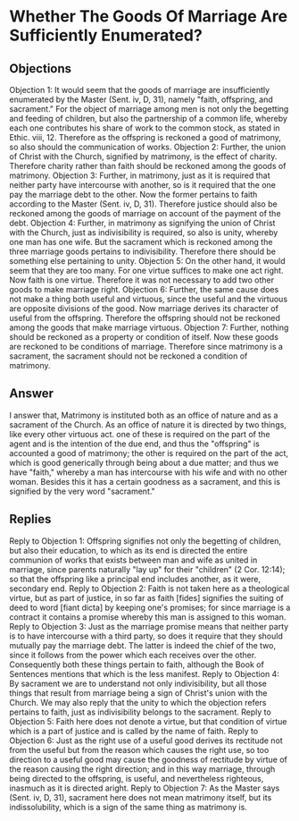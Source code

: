 # Whether The Goods Of Marriage Are Sufficiently Enumerated?
## Objections
Objection 1: It would seem that the goods of marriage are insufficiently enumerated by the Master (Sent. iv, D, 31), namely "faith, offspring, and sacrament." For the object of marriage among men is not only the begetting and feeding of children, but also the partnership of a common life, whereby each one contributes his share of work to the common stock, as stated in Ethic. viii, 12. Therefore as the offspring is reckoned a good of matrimony, so also should the communication of works.
Objection 2: Further, the union of Christ with the Church, signified by matrimony, is the effect of charity. Therefore charity rather than faith should be reckoned among the goods of matrimony.
Objection 3: Further, in matrimony, just as it is required that neither party have intercourse with another, so is it required that the one pay the marriage debt to the other. Now the former pertains to faith according to the Master (Sent. iv, D, 31). Therefore justice should also be reckoned among the goods of marriage on account of the payment of the debt.
Objection 4: Further, in matrimony as signifying the union of Christ with the Church, just as indivisibility is required, so also is unity, whereby one man has one wife. But the sacrament which is reckoned among the three marriage goods pertains to indivisibility. Therefore there should be something else pertaining to unity.
Objection 5: On the other hand, it would seem that they are too many. For one virtue suffices to make one act right. Now faith is one virtue. Therefore it was not necessary to add two other goods to make marriage right.
Objection 6: Further, the same cause does not make a thing both useful and virtuous, since the useful and the virtuous are opposite divisions of the good. Now marriage derives its character of useful from the offspring. Therefore the offspring should not be reckoned among the goods that make marriage virtuous.
Objection 7: Further, nothing should be reckoned as a property or condition of itself. Now these goods are reckoned to be conditions of marriage. Therefore since matrimony is a sacrament, the sacrament should not be reckoned a condition of matrimony.
## Answer

I answer that, Matrimony is instituted both as an office of nature and as a sacrament of the Church. As an office of nature it is directed by two things, like every other virtuous act. one of these is required on the part of the agent and is the intention of the due end, and thus the "offspring" is accounted a good of matrimony; the other is required on the part of the act, which is good generically through being about a due matter; and thus we have "faith," whereby a man has intercourse with his wife and with no other woman. Besides this it has a certain goodness as a sacrament, and this is signified by the very word "sacrament."
## Replies
Reply to Objection 1: Offspring signifies not only the begetting of children, but also their education, to which as its end is directed the entire communion of works that exists between man and wife as united in marriage, since parents naturally "lay up" for their "children" (2 Cor. 12:14); so that the offspring like a principal end includes another, as it were, secondary end.
Reply to Objection 2: Faith is not taken here as a theological virtue, but as part of justice, in so far as faith [fides] signifies the suiting of deed to word [fiant dicta] by keeping one's promises; for since marriage is a contract it contains a promise whereby this man is assigned to this woman.
Reply to Objection 3: Just as the marriage promise means that neither party is to have intercourse with a third party, so does it require that they should mutually pay the marriage debt. The latter is indeed the chief of the two, since it follows from the power which each receives over the other. Consequently both these things pertain to faith, although the Book of Sentences mentions that which is the less manifest.
Reply to Objection 4: By sacrament we are to understand not only indivisibility, but all those things that result from marriage being a sign of Christ's union with the Church. We may also reply that the unity to which the objection refers pertains to faith, just as indivisibility belongs to the sacrament.
Reply to Objection 5: Faith here does not denote a virtue, but that condition of virtue which is a part of justice and is called by the name of faith.
Reply to Objection 6: Just as the right use of a useful good derives its rectitude not from the useful but from the reason which causes the right use, so too direction to a useful good may cause the goodness of rectitude by virtue of the reason causing the right direction; and in this way marriage, through being directed to the offspring, is useful, and nevertheless righteous, inasmuch as it is directed aright.
Reply to Objection 7: As the Master says (Sent. iv, D, 31), sacrament here does not mean matrimony itself, but its indissolubility, which is a sign of the same thing as matrimony is.